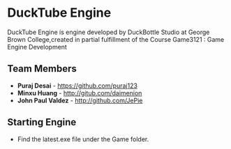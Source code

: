 # DuckTube Engine
DuckTube Engine is engine developed by DuckBottle Studio at George Brown College,created in partial fulfillment of the Course Game3121 : Game Engine Development

## Team Members
* **Puraj Desai** - https://github.com/puraj123
* **Minxu Huang** - http://gitub.com/daimenion
* **John Paul Valdez** - http://github.com/JePie

## Starting Engine
* Find the latest.exe file  under the Game folder.

